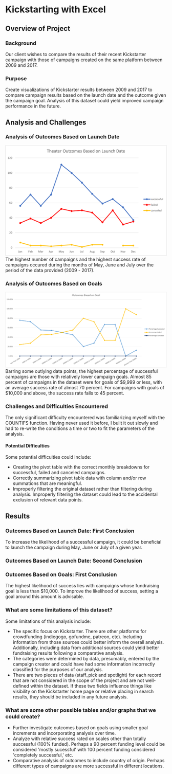 # Kickstarting with Excel

## Overview of Project

### Background
Our client wishes to compare the results of their recent Kickstarter campaign with those of campaigns created on the same platform between 2009 and 2017.

### Purpose
Create visualizations of Kickstarter results between 2009 and 2017 to compare campaign results based on the launch date and the outcome given the campaign goal. Analysis of this dataset could yield improved campaign performance in the future.

## Analysis and Challenges

### Analysis of Outcomes Based on Launch Date
<img src="https://github.com/gh-mrmoore/DataAnalytics/blob/main/Challenges/Challenge01/Resources/Theater_Outcomes_vs_Launch.png" alt="Chart: Campaign Outcomes Based on Launch Date" />
The highest number of campaigns and the highest success rate of campaigns occured during the months of May, June and July over the period of the data provided (2009 - 2017).

### Analysis of Outcomes Based on Goals
<img src="https://github.com/gh-mrmoore/DataAnalytics/blob/main/Challenges/Challenge01/Resources/Outcomes_vs_Goals.png" alt="Chart: Campaign Outcomes vs Campaign Goals" />
Barring some outlying data points, the highest percentage of successful campaigns are those with relatively lower campaign goals. Almost 85 percent of campaigns in the dataset were for goals of $9,999 or less, with an average success rate of almost 70 percent. For campaigns with goals of $10,000 and above, the success rate falls to 45 percent.

### Challenges and Difficulties Encountered
The only significant difficulty encountered was familiarizing myself with the COUNTIFS function. Having never used it before, I built it out slowly and had to re-write the conditions a time or two to fit the parameters of the analysis.

#### Potential Difficulties
Some potential difficulties could include:
- Creating the pivot table with the correct monthly breakdowns for successful, failed and canceled campaigns.
- Correctly summarizing pivot table data with column and/or row summations that are meaningful.
- Improperly filtering the original dataset rather than filtering during analysis. Improperly filtering the dataset could lead to the accidental exclusion of relevant data points.

## Results

### Outcomes Based on Launch Date: First Conclusion
To increase the likelihood of a successful campaign, it could be beneficial to launch the campaign during May, June or July of a given year.

### Outcomes Based on Launch Date: Second Conclusion

### Outcomes Based on Goals: First Conclusion
The highest likelihood of success lies with campaigns whose fundraising goal is less than $10,000. To improve the likelihood of success, setting a goal around this amount is advisable.

### What are some limitations of this dataset?
Some limitations of this analysis include:
- The specific focus on Kickstarter. There are other platforms for crowdfunding (indiegogo, gofundme, patreon, etc). Including information from those sources could better inform the overall analysis. Additionally, including data from additional sources could yield better fundraising results following a comparative analysis.
- The categories were determined by data, presumably, entered by the campaign creator and could have had some information incorrectly classified for the purposes of our analysis.
- There are two pieces of data (staff_pick and spotlight) for each record that are not considered in the scope of the project and are not well-defined within the dataset. If these two fields influence things like visibility on the Kickstarter home page or relative placing in search results, they should be included in any future analysis.

### What are some other possible tables and/or graphs that we could create?
- Further investigate outcomes based on goals using smaller goal increments and incorporating analysis over time.
- Analyze with relative success rated on scales other than totally successful (100% funded). Perhaps a 90 percent funding level could be considered 'mostly sucessful' with 100 percent funding considered 'completely successful,' etc.
- Comparative analysis of outcomes to include country of origin. Perhaps different types of campaigns are more successful in different locations.